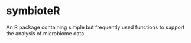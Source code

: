# symbioteR

An R package containing simple but frequently used functions to support the analysis of microbiome data.
